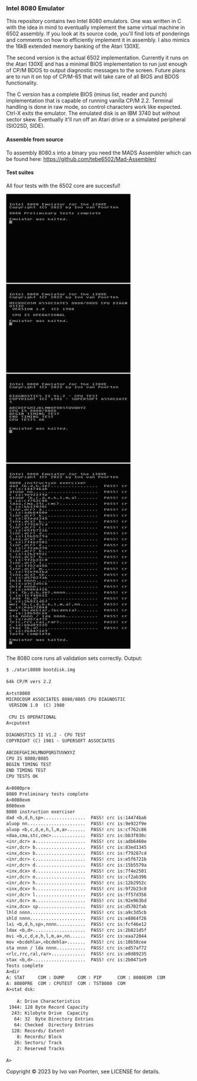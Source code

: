 ### Intel 8080 Emulator

This repository contains two Intel 8080 emulators. One was written in C
with the idea in mind to eventually implement the same virtual machine
in 6502 assembly. If you look at its source code, you'll find lots of
ponderings and comments on how to efficiently implement it in assembly.
I also mimics the 16kB extended memory banking of the Atari 130XE.

The second version is the actual 6502 implementation. Currently it runs
on the Atari 130XE and has a minimal BIOS implementation to run just enough
of CP/M BDOS to output diagnostic messages to the screen. Future plans are
to run it on top of CP/M-65 that will take care of all BIOS and BDOS
functionality.

The C version has a complete BIOS (minus list, reader and punch)
implementation that is capable of running vanilla CP/M 2.2.
Terminal handling is done in raw mode, so control
characters work like expected. Ctrl-X exits the emulator.
The emulated disk is an IBM 3740 but without sector skew. Eventually it'll
run off an Atari drive or a simulated peripheral (SIO2SD, SIDE).  

#### Assemble from source

To assembly 8080.s into a binary you need the MADS Assembler which can be
found here: https://github.com/tebe6502/Mad-Assembler/ 

#### Test suites

All four tests with the 6502 core are succesful!

![8080pre.png](images/8080pre.png) ![tst8080.png](images/tst8080.png)  
![cputest.png](images/cputest.png) ![8080exm.png](images/8080exm.png)  


The 8080 core runs all validation sets correctly. Output:

```
$ ./atari8080 bootdisk.img 

64k CP/M vers 2.2

A>tst8080
MICROCOSM ASSOCIATES 8080/8085 CPU DIAGNOSTIC
 VERSION 1.0  (C) 1980

 CPU IS OPERATIONAL
A>cputest

DIAGNOSTICS II V1.2 - CPU TEST
COPYRIGHT (C) 1981 - SUPERSOFT ASSOCIATES

ABCDEFGHIJKLMNOPQRSTUVWXYZ
CPU IS 8080/8085
BEGIN TIMING TEST
END TIMING TEST
CPU TESTS OK

A>8080pre
8080 Preliminary tests complete
A>8080exm
8080exm
8080 instruction exerciser
dad <b,d,h,sp>................  PASS! crc is:14474ba6
aluop nn......................  PASS! crc is:9e922f9e
aluop <b,c,d,e,h,l,m,a>.......  PASS! crc is:cf762c86
<daa,cma,stc,cmc>.............  PASS! crc is:bb3f030c
<inr,dcr> a...................  PASS! crc is:adb6460e
<inr,dcr> b...................  PASS! crc is:83ed1345
<inx,dcx> b...................  PASS! crc is:f79287cd
<inr,dcr> c...................  PASS! crc is:e5f6721b
<inr,dcr> d...................  PASS! crc is:15b5579a
<inx,dcx> d...................  PASS! crc is:7f4e2501
<inr,dcr> e...................  PASS! crc is:cf2ab396
<inr,dcr> h...................  PASS! crc is:12b2952c
<inx,dcx> h...................  PASS! crc is:9f2b23c0
<inr,dcr> l...................  PASS! crc is:ff57d356
<inr,dcr> m...................  PASS! crc is:92e963bd
<inx,dcx> sp..................  PASS! crc is:d5702fab
lhld nnnn.....................  PASS! crc is:a9c3d5cb
shld nnnn.....................  PASS! crc is:e8864f26
lxi <b,d,h,sp>,nnnn...........  PASS! crc is:fcf46e12
ldax <b,d>....................  PASS! crc is:2b821d5f
mvi <b,c,d,e,h,l,m,a>,nn......  PASS! crc is:eaa72044
mov <bcdehla>,<bcdehla>.......  PASS! crc is:10b58cee
sta nnnn / lda nnnn...........  PASS! crc is:ed57af72
<rlc,rrc,ral,rar>.............  PASS! crc is:e0d89235
stax <b,d>....................  PASS! crc is:2b0471e9
Tests complete
A>dir
A: STAT     COM : DUMP     COM : PIP      COM : 8080EXM  COM
A: 8080PRE  COM : CPUTEST  COM : TST8080  COM
A>stat dsk:

    A: Drive Characteristics
 1944: 128 Byte Record Capacity
  243: Kilobyte Drive  Capacity
   64: 32  Byte Directory Entries
   64: Checked  Directory Entries
  128: Records/ Extent
    8: Records/ Block
   26: Sectors/ Track
    2: Reserved Tracks

A>
```

Copyright © 2023 by Ivo van Poorten, see LICENSE for details.
